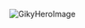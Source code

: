 ![GikyHeroImage](https://media.discordapp.net/attachments/735945360110780548/978346493645840392/hero.png)
